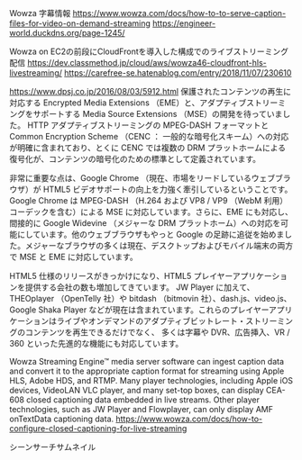 Wowza 字幕情報
https://www.wowza.com/docs/how-to-to-serve-caption-files-for-video-on-demand-streaming
https://engineer-world.duckdns.org/page-1245/

Wowza on EC2の前段にCloudFrontを導入した構成でのライブストリーミング配信
https://dev.classmethod.jp/cloud/aws/wowza46-cloudfront-hls-livestreaming/
https://carefree-se.hatenablog.com/entry/2018/11/07/230610

https://www.dpsj.co.jp/2016/08/03/5912.html
保護されたコンテンツの再生に対応する Encrypted Media Extensions （EME）と、アダプティブストリーミングをサポートする Media Source Extensions （MSE）の開発を待っていました。
HTTP アダプティブストリーミングの MPEG-DASH フォーマットと Common Encryption Scheme （CENC ： 一般的な暗号化スキーム）への対応が明確に含まれており、とくに CENC では複数の DRM プラットホームによる復号化が、コンテンツの暗号化のための標準として定義されています。

非常に重要な点は、Google Chrome （現在、市場をリードしているウェブブラウザ）が HTML5 ビデオサポートの向上を力強く牽引しているということです。Google Chrome は MPEG-DASH （H.264 および VP8 / VP9 （WebM 利用）コーデックを含む）による MSE に対応しています。さらに、EME にも対応し、間接的に Google Widevine （メジャーな DRM プラットホーム）への対応を可能にしています。他のウェブブラウザもやっと Google の足跡に追従を始めました。メジャーなブラウザの多くは現在、デスクトップおよびモバイル端末の両方で MSE と EME に対応しています。

HTML5 仕様のリリースがきっかけになり、HTML5 プレイヤーアプリケーションを提供する会社の数も増加してきています。
JW Player に加えて、THEOplayer （OpenTelly 社）や bitdash （bitmovin 社）、dash.js、video.js、Google Shaka Player などが現在は含まれています。これらのプレイヤーアプリケーションはライブやオンデマンドのアダプティブビットレート・ストリーミングのコンテンツを再生できるだけでなく、
多くは字幕や DVR、広告挿入、VR / 360 といった先進的な機能にも対応しています。


Wowza Streaming Engine™ media server software can ingest caption data and convert it 
to the appropriate caption format for streaming using Apple HLS, 
Adobe HDS, and RTMP. Many player technologies, including Apple 
iOS devices, VideoLAN VLC player, and many set-top boxes, can display 
CEA-608 closed captioning data embedded in live streams. Other player technologies, 
such as JW Player and Flowplayer, can only display AMF onTextData captioning data.
https://www.wowza.com/docs/how-to-configure-closed-captioning-for-live-streaming

シーンサーチサムネイル

